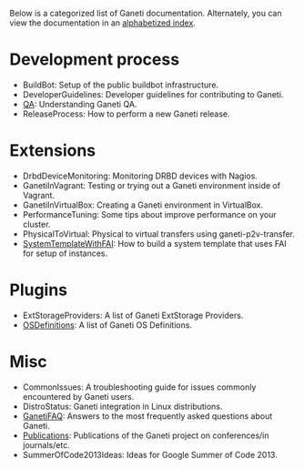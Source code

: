 Below is a categorized list of Ganeti documentation. Alternately, you can view the documentation in an [alphabetized index](https://code.google.com/p/ganeti/w/list).

# Development process #
  * BuildBot: Setup of the public buildbot infrastructure.
  * DeveloperGuidelines: Developer guidelines for contributing to Ganeti.
  * [QA](https://code.google.com/p/ganeti/wiki/QA): Understanding Ganeti QA.
  * ReleaseProcess: How to perform a new Ganeti release.


# Extensions #
  * DrbdDeviceMonitoring: Monitoring DRBD devices with Nagios.
  * GanetiInVagrant: Testing or trying out a Ganeti environment inside of Vagrant.
  * GanetiInVirtualBox: Creating a Ganeti environment in VirtualBox.
  * PerformanceTuning: Some tips about improve performance on your cluster.
  * PhysicalToVirtual: Physical to virtual transfers using ganeti-p2v-transfer.
  * [SystemTemplateWithFAI](https://code.google.com/p/ganeti/wiki/SystemTemplateWithFAI): How to build a system template that uses FAI for setup of instances.


# Plugins #
  * ExtStorageProviders: A list of Ganeti ExtStorage Providers.
  * [OSDefinitions](https://code.google.com/p/ganeti/wiki/OSDefinitions): A list of Ganeti OS Definitions.


# Misc #
  * CommonIssues: A troubleshooting guide for issues commonly encountered by Ganeti users.
  * DistroStatus: Ganeti integration in Linux distributions.
  * [GanetiFAQ](https://code.google.com/p/ganeti/wiki/GanetiFAQ): Answers to the most frequently asked questions about Ganeti.
  * [Publications](https://code.google.com/p/ganeti/wiki/Publications): Publications of the Ganeti project on conferences/in journals/etc.
  * SummerOfCode2013Ideas: Ideas for Google Summer of Code 2013.
